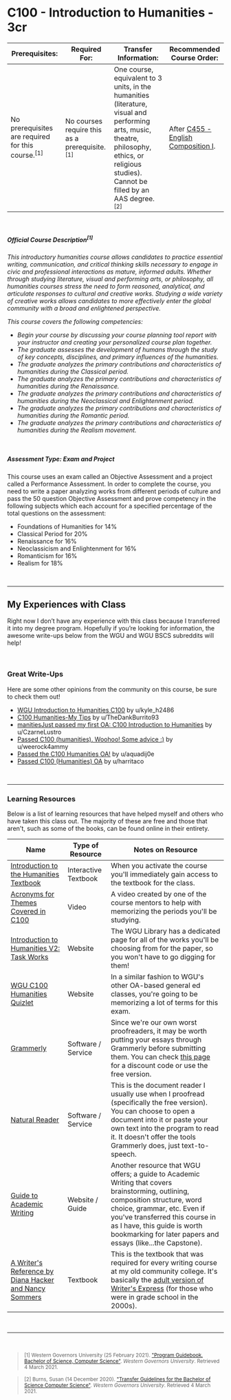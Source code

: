 # C100 - Introduction to Humanities - 3cr
| Prerequisites: | Required For: | Transfer Information: | Recommended Course Order: |
| -------------------- | ------------------- | ----------------- | ----------------- |
| No prerequisites are required for this course.<sup>[1]</sup> | No courses require this as a prerequisite.<sup>[1]</sup> | One course, equivalent to 3 units, in the humanities (literature, visual and performing arts, music, theatre, philosophy, ethics, or religious studies). Cannot be filled by an AAS degree.<sup>[2]</sup> | After [C455 - English Composition I](C455.md). |


<br />

##### Official Course Description<sup>[1]</sup>
*This introductory humanities course allows candidates to practice essential writing, communication, and critical thinking skills necessary to engage in civic and professional interactions as mature, informed adults. Whether through studying literature, visual and performing arts, or philosophy, all humanities courses stress the need to form reasoned, analytical, and articulate responses to cultural and creative works. Studying a wide variety of creative works allows candidates to more effectively enter the global community with a broad and enlightened perspective.*

*This course covers the following competencies:*
- *Begin your course by discussing your course planning tool report with your instructor and creating your personalized course plan together.*
- *The graduate assesses the development of humans through the study of key concepts, disciplines, and primary influences of the humanities.*
- *The graduate analyzes the primary contributions and characteristics of humanities during the Classical period.*
- *The graduate analyzes the primary contributions and characteristics of humanities during the Renaissance.*
- *The graduate analyzes the primary contributions and characteristics of humanities during the Neoclassical and Enlightenment period.*
- *The graduate analyzes the primary contributions and characteristics of humanities during the Romantic period.*
- *The graduate analyzes the primary contributions and characteristics of humanities during the Realism movement.*

<br />

##### Assessment Type: Exam and Project
This course uses an exam called an Objective Assessment and a project called a Performance Assessment. In order to complete the course, you need to write a paper analyzing works from different periods of culture and pass the 50 question Objective Assessment and prove competency in the following subjects which each account for a specified percentage of the total questions on the assessment:
- Foundations of Humanities for 14%
- Classical Period for 20%
- Renaissance for 16%
- Neoclassicism and Enlightenment for 16%
- Romanticism for 16%
- Realism for 18%


<br />

----

## My Experiences with Class
Right now I don’t have any experience with this class because I transferred it into my degree program. Hopefully if you’re looking for information, the awesome write-ups below from the WGU and WGU BSCS subreddits will help!


<br />

### Great Write-Ups
Here are some other opinions from the community on this course, be sure to check them out!

-  [WGU Introduction to Humanities C100](https://www.reddit.com/r/WGU/comments/bd548f/wgu_introduction_to_humanities_c100/) by u/kyle_h2486 
-  [C100 Humanities-My Tips](https://www.reddit.com/r/WGU/comments/l23j5w/c100_humanitiesmy_tips/) by u/TheDankBurrito93 
-  [manitiesJust passed my first OA: C100 Introduction to Humanities](https://www.reddit.com/r/WGU/comments/coddth/just_passed_my_first_oa_c100_introduction_to/) by u/CzarneLustro 
-  [Passed C100 (humanities). Woohoo! Some advice :)](https://www.reddit.com/r/WGU/comments/710exh/passed_c100_humanities_woohoo_some_advice/) by u/weerock4ammy 
-  [Passed the C100 Humanities OA!](https://www.reddit.com/r/WGU/comments/j7lj92/passed_the_c100_humanities_oa/) by u/aquadij0e 
-  [Passed C100 (Humanities) OA](https://www.reddit.com/r/WGU/comments/b5k6nj/passed_c100_humanities_oa/) by u/harritaco 



<br />

----

### Learning Resources
Below is a list of learning resources that have helped myself and others who have taken this class out. The majority of these are free and those that aren't, such as some of the books, can be found online in their entirety.

| Name | Type of Resource | Notes on Resource |
| ---- |  ----------------- | ----------------- |
| [Introduction to the Humanities Textbook](https://wgu.mindedgeonline.com) | Interactive Textbook | When you activate the course you'll immediately gain access to the textbook for the class. | 
| [Acronyms for Themes Covered in C100](https://www.youtube.com/watch?v=ZUsjP1dufR8&feature=youtu.be) | Video | A video created by one of the course mentors to help with memorizing the periods you'll be studying. | 
| [Introduction to Humanities V2: Task Works](https://wgu.libguides.com/humanitiesv2) | Website | The WGU Library has a dedicated page for all of the works you'll be choosing from for the paper, so you won't have to go digging for them! | 
| [WGU C100 Humanities Quizlet](https://quizlet.com/331682903/wgu-c100-humanities-flash-cards/) | Website | In a similar fashion to WGU's other OA-based general ed classes, you're going to be memorizing a lot of terms for this exam. | 
| [Grammerly](https://www.grammarly.com/) | Software / Service | Since we're our own worst proofreaders, it may be worth putting your essays through Grammerly before submitting them. You can check [this page](https://cm.wgu.edu/t5/Writing-Center-Knowledge-Base/Need-Writing-Support-gt-START-HERE-lt/ta-p/25830) for a discount code or use the free version. | 
| [Natural Reader](https://www.naturalreaders.com/) | Software / Service | This is the document reader I usually use when I proofread (specifically the free version). You can choose to open a document into it or paste your own text into the program to read it. It doesn't offer the tools Grammerly does, just text-to-speech. | 
| [Guide to Academic Writing](https://wgu.mindedgeonline.com/index.php) | Website / Guide | Another resource that WGU offers; a guide to Academic Writing that covers brainstorming, outlining, composition structure, word choice, grammar, etc. Even if you've transferred this course in as I have, this guide is worth bookmarking for later papers and essays (like...the Capstone).  | 
| [A Writer's Reference by Diana Hacker and Nancy Sommers](https://www.macmillanlearning.com/college/us/product/A-Writers-Reference/p/1319169406) | Textbook | This is the textbook that was required for every writing course at my old community college. It's basically the [adult version of Writer's Express](https://images.app.goo.gl/cyVSDSRbJEbocTBj9) (for those who were in grade school in the 2000s). |


<br />

----
 
<br />

> <sub>[1] Western Governors University (25 February 2021). ["Program Guidebook. Bachelor of Science, Computer Science"](https://www.wgu.edu/content/dam/western-governors/documents/programguides/2017-guides/it/BSCS.pdf). *Western Governors University*. Retrieved 4 March 2021.</sub>

> <sub>[2] Burns, Susan (14 December 2020). ["Transfer Guidelines for the Bachelor of Science Computer Science"](https://partners.wgu.edu/Pages/BSCS.aspx). *Western Governors University*. Retrieved 4 March 2021.</sub>
